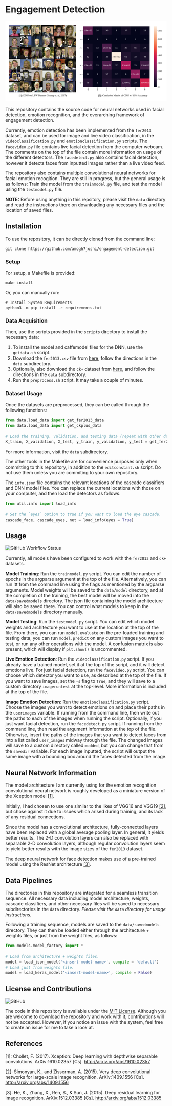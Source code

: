 # Engagement Detection

![Faces](examples/diagrams.png)

This repository contains the source code for neural networks used in facial detection, emotion recognition,
and the overarching framework of engagement detection. 

Currently, emotion detection has been implemented from the `fer2013` dataset, and can be used for image and live 
video classification, in the `videoclassification.py` and `emotionclassification.py` scripts. 
The `facevideo.py` file contains live facial detection from the computer webcam. The comments
on the top of the file contain more information on usage of the different detectors. The `facedetect.py` also contains 
facial detection, however it detects faces from inputted images rather than a live video feed.

The repository also contains multiple convolutional neural networks for facial emotion recogition.
They are still in progress, but the general usage is as follows: Train the model from the `trainmodel.py` file,
and test the model using the `testmodel.py` file. 

**NOTE:** Before using anything in this repsitory, please visit the `data` directory and read the instructions
there on downloading any necessary files and the location of saved files.

## Installation

To use the repository, it can be directly cloned from the command line:

```shell script
git clone https://github.com/amogh7joshi/engagement-detection.git
```

### Setup

For setup, a Makefile is provided:

```shell script
make install
```

Or, you can manually run:

```shell script
# Install System Requirements
python3 -m pip install -r requirements.txt
```

### Data Acquisition

Then, use the scripts provided in the `scripts` directory to install the necessary data:
1. To install the model and caffemodel files for the DNN, use the `getdata.sh` script. 
2. Download the `fer2013.csv` file from [here](https://www.kaggle.com/deadskull7/fer2013), follow the directions in the `data`
 subdirectory.
3. Optionally, also download the `ck+` dataset from [here](https://www.kaggle.com/shawon10/ckplus), and follow the directions
in the `data` subdirectory.
4. Run the `preprocess.sh` script. It may take a couple of minutes.

### Dataset Usage

Once the datasets are preprocessed, they can be called through the following functions:

```python
from data.load_data import get_fer2013_data
from data.load_data import get_ckplus_data

# Load the training, validation, and testing data (repeat with other datasets).
X_train, X_validation, X_test, y_train, y_validation, y_test = get_fer2013_data()
```

For more information, visit the `data` subdirectory.

The other tools in the Makefile are for convenience purposes only when committing to this repository, 
in addition to the `editconstant.sh` script. Do not use them unless you are commiting to your own repository.

The `info.json` file contains the relevant locations of the cascade classifiers and DNN model files.
You can replace the current locations with those on your computer, and then load the detectors as follows.

```python
from util.info import load_info

# Set the `eyes` option to true if you want to load the eye cascade.
cascade_face, cascade_eyes, net = load_info(eyes = True)
```

## Usage

![GitHub Workflow Status](https://img.shields.io/github/workflow/status/amogh7joshi/chemsolve/CodeQL)

Currently, all models have been configured to work with the `fer2013` and `ck+` datasets.

**Model Training**: Run the `trainmodel.py` script. You can edit the number of epochs in the argparse argument
at the top of the file. Alternatively, you can run itt from the command line using the flags as mentioned by the 
argparse arguments. Model weights will be saved to the `data/model` directory, and at the completion of the training,
the best model will be moved into the `data/savedmodels` directory. The json file containing the model
architecture will also be saved there. You can control what models to keep in the `data/savedmodels` directory manually.

**Model Testing**: Run the `testmodel.py` script. You can edit which model weights and architecture you want to use at the 
location at the top of the file. From there, you can run `model.evaluate` on the pre-loaded training and testing data, 
you can run `model.predict` on any custom images you want to test, or run any other operations with the model. 
A confusion matrix is also present, which will display if `plt.show()` is uncommented.

**Live Emotion Detection**: Run the `videoclassification.py` script. If you already have a trained model, set it at the top of the 
script, and it will detect emotions live. For just facial detection, run the `facevideo.py` script. You can choose which detector you
want to use, as described at the top of the file. If you want to save images, set the `-s` flag to `True`, and they will save to a 
custom directory `imageruntest` at the top-level. More information is included at the top of the file. 

**Image Emotion Detection**: Run the `emotionclassification.py` script. Choose the images you want to detect emotions on and place their paths in 
the `userimages` variable. If running from the command line, then write out the paths to each of the images when running the script. Optionally, if you
just want facial detection,  run the `facedetect.py` script. If running from the command line, then read the argument information at the top of the file. 
Otherwise, insert the paths of the images that you want to detect faces from into a list called `user_images` midway through the file. The changed images will save
to a custom directory called `modded`, but you can change that from the `savedir` variable. For each image inputted, the script will output the same image
with a bounding box around the faces detected from the image.

## Neural Network Information

The model architecture I am currently using for the emotion recognition convolutional neural network is roughly developed as a miniature version of the 
Xception model [\[1\]](https://arxiv.org/abs/1610.02357).


Initially, I had chosen to use one similar to the likes of VGG16 and VGG19 
[\[2\]](http://arxiv.org/abs/1409.1556), but chose against it due to issues which arised during training, and its
lack of any residual connections.

Since the model has a convolutional architecture, fully-connected layers have been replaced with a global average pooling layer. 
In general, it yields better results. The 2-D convolution layers can also be replaced with separable 2-D convolution layers,
although regular convolution layers seem to yield better results with the image sizes of the `fer2013` dataset.

The deep neural network for face detection makes use of a pre-trained model using the  ResNet architecture 
[\[3\]](http://arxiv.org/abs/1512.03385).

## Data Pipelines

The directories in this repository are integrated for a seamless transition sequence. All necessary data
including model architecture, weights, cascade classifiers, and other necessary files will be saved to necessary 
subdirectories in the `data` directory. *Please visit the `data` directory for usage instructions.*

Following a training sequence, models are saved to the `data/savedmodels` directory. They can then be loaded 
either through the architecture + weights files, or just from the weight files, as follows:

```python
from models.model_factory import *

# Load from architecture + weights files.
model = load_json_model('<insert-model-name>', compile = 'default')
# Load just from weights file.
model = load_keras_model('<insert-model-name>', compile = False)
```

## License and Contributions

![GitHub](https://img.shields.io/github/license/amogh7joshi/engagement-detection)

The code in this repository is available under the [MIT License](https://github.com/amogh7joshi/fer/blob/master/LICENSE). Although you are welcome to download the 
repository and work with it, contributions will not be accepted. However, if you notice an issue with the system, feel free to create an issue for me to take a look at. 

## References
[1]: Chollet, F. (2017). Xception: Deep learning with depthwise separable convolutions. 
ArXiv:1610.02357 [Cs]. http://arxiv.org/abs/1610.02357

[2]: Simonyan, K., and Zisserman, A. (2015). Very deep convolutional networks for large-scale image recognition. ArXiv:1409.1556 [Cs]. http://arxiv.org/abs/1409.1556

[3]: He, K., Zhang, X., Ren, S., & Sun, J. (2015). Deep residual learning for image recognition. ArXiv:1512.03385 [Cs]. http://arxiv.org/abs/1512.03385